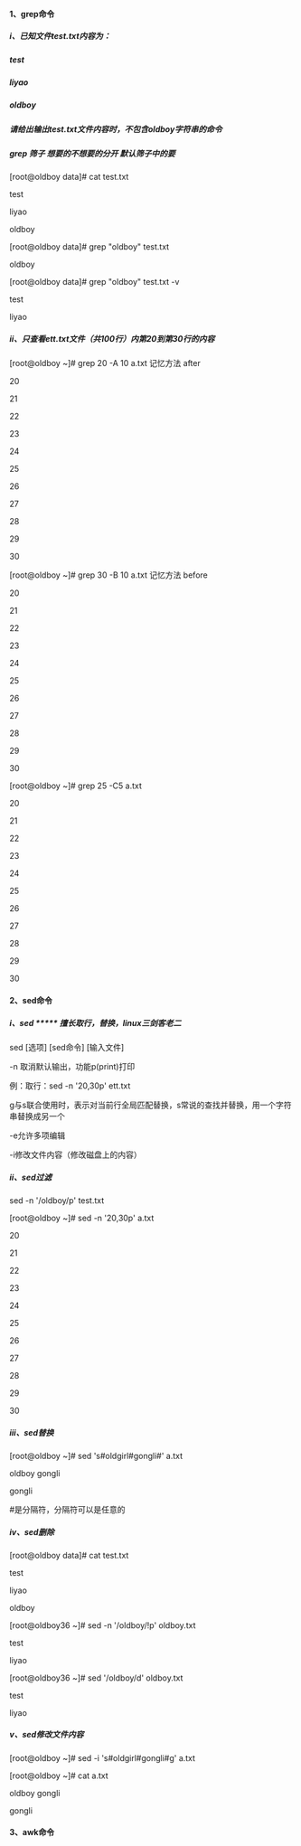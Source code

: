 #### 1、grep命令

##### i、已知文件test.txt内容为：

##### test

##### liyao

##### oldboy

##### 请给出输出test.txt文件内容时，不包含oldboy字符串的命令

##### grep 筛子 想要的不想要的分开 默认筛子中的要

\[root@oldboy data\]\# cat test.txt

test

liyao

oldboy

\[root@oldboy data\]\# grep "oldboy" test.txt

oldboy

\[root@oldboy data\]\# grep "oldboy" test.txt -v

test

liyao

##### ii、只查看ett.txt文件（共100行）内第20到第30行的内容

\[root@oldboy ~\]\# grep 20 -A 10 a.txt 记忆方法 after

20

21

22

23

24

25

26

27

28

29

30

\[root@oldboy ~\]\# grep 30 -B 10 a.txt 记忆方法 before

20

21

22

23

24

25

26

27

28

29

30

\[root@oldboy ~\]\# grep 25 -C5 a.txt

20

21

22

23

24

25

26

27

28

29

30

#### 2、sed命令

##### i、sed \*\*\*\*\* 擅长取行，替换，linux三剑客老二

sed \[选项\] \[sed命令\] \[输入文件\]

-n 取消默认输出，功能p\(print\)打印

例：取行：sed -n '20,30p' ett.txt

g与s联合使用时，表示对当前行全局匹配替换，s常说的查找并替换，用一个字符串替换成另一个

-e允许多项编辑

-i修改文件内容（修改磁盘上的内容）

##### ii、sed过滤

sed -n '/oldboy/p' test.txt

\[root@oldboy ~\]\# sed -n '20,30p' a.txt

20

21

22

23

24

25

26

27

28

29

30

##### iii、sed替换

\[root@oldboy ~\]\# sed 's\#oldgirl\#gongli\#' a.txt

oldboy gongli

gongli

\#是分隔符，分隔符可以是任意的

##### iv、sed删除

\[root@oldboy data\]\# cat test.txt

test

liyao

oldboy

\[root@oldboy36 ~\]\# sed -n '/oldboy/!p' oldboy.txt

test

liyao

\[root@oldboy36 ~\]\# sed '/oldboy/d' oldboy.txt

test

liyao

##### v、sed修改文件内容

\[root@oldboy ~\]\# sed -i 's\#oldgirl\#gongli\#g' a.txt

\[root@oldboy ~\]\# cat a.txt

oldboy gongli

gongli

#### 3、awk命令



